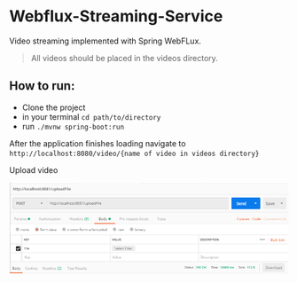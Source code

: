 # Webflux-Streaming-Service

Video streaming implemented with Spring WebFLux.

> All videos should be placed in the videos directory.

How to run:
-
- Clone the project
- in your terminal `cd path/to/directory`
- run `./mvnw spring-boot:run` 

After the application finishes loading navigate to 
`http://localhost:8080/video/{name of video in videos directory}`

Upload video

![Upload Postman Racing](docs/upload_postman.PNG)